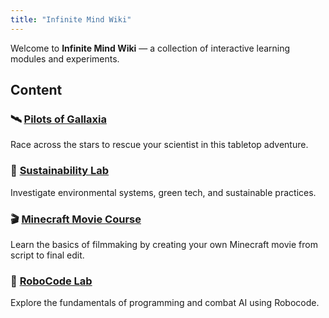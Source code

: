 ```yaml
---
title: "Infinite Mind Wiki"
---
```


Welcome to **Infinite Mind Wiki** — a collection of interactive learning modules and experiments.

## Content

### 🛰️ [Pilots of Gallaxia](./pilots_of_gallaxia/)

Race across the stars to rescue your scientist in this tabletop adventure.

### 🌱 [Sustainability Lab](./sustainability_lab/)

Investigate environmental systems, green tech, and sustainable practices.

### 🎬 [Minecraft Movie Course](./minecraft_movie_course/)

Learn the basics of filmmaking by creating your own Minecraft movie from script to final edit.

### 🚀 [RoboCode Lab](./robocode/)

Explore the fundamentals of programming and combat AI using Robocode.
